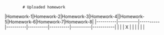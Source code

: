 			# Uploaded homework


|Homework-1|Homework-2|Homework-3|Homework-4||Homework-5|Homework-6|Homework-7|Homework-8|
|----------|----------|----------|----------|----------|----------|----------|-----------|
|          |          |    X     |          |	       |          |	     |	       	 |
